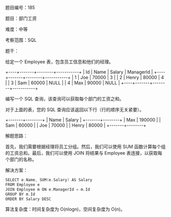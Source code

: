 题目编号：185

题目：部门工资

难度：中等

考察范围：SQL

题干：

给定一个 Employee 表，包含员工信息和他们的经理。

+----+-------+--------+-----------+
| Id | Name  | Salary | ManagerId |
+----+-------+--------+-----------+
| 1  | Joe   | 70000  | 3         |
| 2  | Henry | 80000  | 4         |
| 3  | Sam   | 60000  | NULL      |
| 4  | Max   | 90000  | NULL      |
+----+-------+--------+-----------+

编写一个 SQL 查询，该查询可以获取每个部门的工资之和。

对于上面的表，您的 SQL 查询应该返回以下行（行的顺序无关紧要）。

+-------+--------+
| Name  | Salary |
+-------+--------+
| Max   | 190000 |
| Sam   | 60000  |
| Joe   | 70000  |
| Henry | 80000  |
+-------+--------+

解题思路：

首先，我们需要根据经理将员工分组。然后，我们可以使用 SUM 函数计算每个组的工资总和。最后，我们可以使用 JOIN 将结果与 Employee 表连接，以获取每个部门的名称。

解决方案：

```swift
SELECT e.Name, SUM(e.Salary) AS Salary
FROM Employee e
JOIN Employee m ON e.ManagerId = m.Id
GROUP BY m.Id
ORDER BY Salary DESC
```

算法复杂度：时间复杂度为 O(nlogn)，空间复杂度为 O(n)。